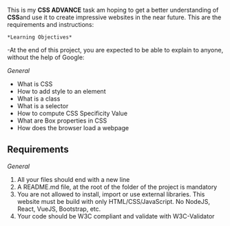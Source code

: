 This is my **CSS ADVANCE** task am hoping to get a better understanding of **CSS**and use it  to create impressive websites in the near future.
This are the requirements and instructions:

    *Learning Objectives*
-At the end of this project, you are expected to be able to explain to anyone, without the help of Google:

*General*

- What is CSS
- How to add style to an element
- What is a class
- What is a selector
- How to compute CSS Specificity Value
- What are Box properties in CSS
- How does the browser load a webpage

## Requirements
  *General*
1. All your files should end with a new line
2. A README.md file, at the root of the folder of the project is mandatory
3. You are not allowed to install, import or use external libraries. This website must be build with only HTML/CSS/JavaScript. No NodeJS, React, VueJS, Bootstrap, etc.
4. Your code should be W3C compliant and validate with W3C-Validator
